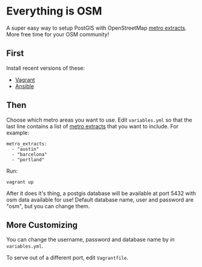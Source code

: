 Everything is OSM
=================

A super easy way to setup PostGIS with OpenStreetMap
[metro extracts](https://mapzen.com/metro-extracts/). More free time for your
OSM community!


First
-----

Install recent versions of these:

- [Vagrant](http://vagrantup.com/)
- [Ansible](http://docs.ansible.com/)



Then
----

Choose which metro areas you want to use. Edit `variables.yml` so that the last
line contains a list of [metro extracts](https://mapzen.com/metro-extracts/)
that you want to include. For example:

    metro_extracts:
      - "austin"
      - "barcelona"
      - "portland"



Run:

    vagrant up


After it does it's thing, a postgis database will be available at port 5432 with
osm data available for use! Default database name, user and password are "osm",
but you can change them.



More Customizing
----------------


You can change the username, password and database name by in `variables.yml`.

To serve out of a different port, edit `Vagrantfile`.

